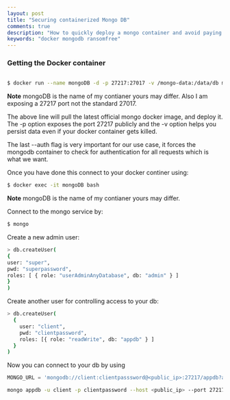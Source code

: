 ```yaml
---
layout: post
title: "Securing containerized Mongo DB"
comments: true
description: "How to quickly deploy a mongo container and avoid paying ransom"
keywords: "docker mongodb ransomfree"
---
```


### Getting the Docker container

```bash

$ docker run --name mongoDB -d -p 27217:27017 -v /mongo-data:/data/db mongo --auth

```
**Note** mongoDB is the name of my contianer yours may differ. Also I am exposing a 27217 port not the standard 27017.

The above line will pull the latest official mongo docker image, and deploy it. The -p option exposes the port 27217 publicly and the -v option helps you persist data even if your docker container gets killed.

The last --auth flag is very important for our use case, it forces the mongodb container to check for authentication for all requests which is what we want.

Once you have done this connect to your docker continer using:

```bash
$ docker exec -it mongoDB bash
```
**Note** mongoDB is the name of my contianer yours may differ.

Connect to the mongo service by:
```bash
$ mongo
```

Create a new admin user:
```bash
> db.createUser(
{
user: "super",
pwd: "superpassword",
roles: [ { role: "userAdminAnyDatabase", db: "admin" } ]
}
)
```

Create another user for controlling access to your db:
```bash
> db.createUser(
  {
    user: "client",
    pwd: "clientpassword",
    roles: [{ role: "readWrite", db: "appdb" } ]
  }
)
```

Now you can connect to your db by using

```python
MONGO_URL = 'mongodb://client:clientpasssword@<public_ip>:27217/appdb?authSource=admin'
```

```bash
mongo appdb -u client -p clientpassword --host <public_ip> --port 27217
```